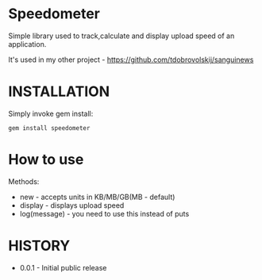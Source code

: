Speedometer
===========

Simple library used to track,calculate and display upload speed of an application.

It's used in my other project - https://github.com/tdobrovolskij/sanguinews

INSTALLATION
============
Simply invoke gem install:

    gem install speedometer

How to use
==========
Methods:
* new - accepts units in KB/MB/GB(MB - default)
* display - displays upload speed
* log(message) - you need to use this instead of puts

HISTORY
=======
* 0.0.1 - Initial public release
